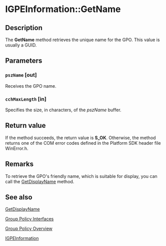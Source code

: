 # IGPEInformation::GetName

## Description

The
**GetName** method retrieves the unique name for the GPO. This value is usually a GUID.

## Parameters

### `pszName` [out]

Receives the GPO name.

### `cchMaxLength` [in]

Specifies the size, in characters, of the *pszName* buffer.

## Return value

If the method succeeds, the return value is **S_OK**. Otherwise, the method returns one of the COM error codes defined in the Platform SDK header file WinError.h.

## Remarks

To retrieve the GPO's friendly name, which is suitable for display, you can call the
[GetDisplayName](https://learn.microsoft.com/previous-versions/windows/desktop/api/gpedit/nf-gpedit-igpeinformation-getdisplayname) method.

## See also

[GetDisplayName](https://learn.microsoft.com/previous-versions/windows/desktop/api/gpedit/nf-gpedit-igpeinformation-getdisplayname)

[Group Policy
Interfaces](https://learn.microsoft.com/previous-versions/windows/desktop/Policy/group-policy-interfaces)

[Group Policy
Overview](https://learn.microsoft.com/previous-versions/windows/desktop/Policy/about-group-policy)

[IGPEInformation](https://learn.microsoft.com/previous-versions/windows/desktop/api/gpedit/nn-gpedit-igpeinformation)
